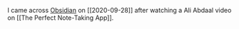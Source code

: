 I came across [Obsidian](https://obsidian.md/) on [[2020-09-28]] after watching a Ali Abdaal video on [[The Perfect Note-Taking App]].
